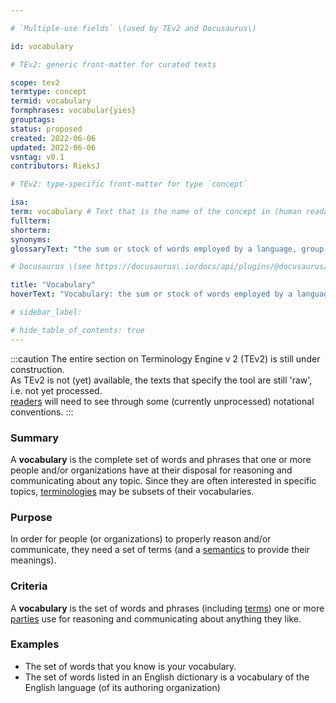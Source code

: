 ```yaml
---

# `Multiple-use fields` \(used by TEv2 and Docusaurus\)

id: vocabulary

# TEv2: generic front-matter for curated texts

scope: tev2
termtype: concept
termid: vocabulary
formphrases: vocabular{yies}
grouptags:
status: proposed
created: 2022-06-06
updated: 2022-06-06
vsntag: v0.1
contributors: RieksJ

# TEv2: type-specific front-matter for type `concept`

isa:
term: vocabulary # Text that is the name of the concept in (human readable) texts.
fullterm:
shorterm:
synonyms:
glossaryText: "the sum or stock of words employed by a language, group, individual, or work or in a field of knowledge."

# Docusaurus \(see https://docusaurus\.io/docs/api/plugins/@docusaurus/plugin-content-docs#markdown-front-matter\):

title: "Vocabulary"
hoverText: "Vocabulary: the sum or stock of words employed by a language, group, individual, or work or in a field of knowledge."

# sidebar_label:

# hide_table_of_contents: true
---
```


:::caution
The entire section on Terminology Engine v 2 (TEv2) is still under construction.<br/>
As TEv2 is not (yet) available, the texts that specify the tool are still 'raw', i.e. not yet
processed.<br/>[readers](@) will need to see through some (currently unprocessed) notational
conventions.
:::

### Summary

A **vocabulary** is the complete set of words and phrases that one or more people and/or
organizations have at their disposal for reasoning and communicating about any topic. Since they are
often interested in specific topics, [terminologies](@) may be subsets of their vocabularies.

### Purpose

In order for people (or organizations) to properly reason and/or communicate, they need a set of
terms (and a [semantics](@) to provide their meanings).

### Criteria

A **vocabulary** is the set of words and phrases (including [terms](@)) one or more [parties](@) use
for reasoning and communicating about anything they like.

### Examples

- The set of words that you know is your vocabulary.
- The set of words listed in an English dictionary is a vocabulary of the English language (of its
  authoring organization)